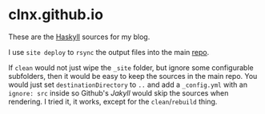 clnx.github.io
==============

These are the [Haskyll][haskyll] sources for my blog.

I use `site deploy` to `rsync` the output files into the main [repo][repo].

If `clean` would not just wipe the `_site` folder, but ignore some configurable
subfolders, then it would be easy to keep the sources in the main repo.
You would just set `destinationDirectory` to `..` and add a `_config.yml`
with an `ignore: src` inside so Github's *Jakyll* would skip the sources when rendering.
I tried it, it works, except for the `clean`/`rebuild` thing.

[repo]: https://github.com/clnx/clnx.github.io "clnx.github.io"
[haskyll]: http://jaspervdj.be/hakyll "Hakyll website"
